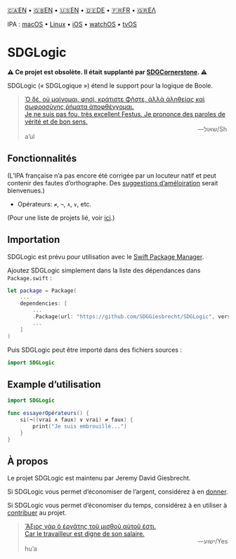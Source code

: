 <!--
 🇫🇷FR Lisez moi.md

 This source file is part of the SDGLogic open source project.
 https://sdggiesbrecht.github.io/SDGLogic/macOS

 Copyright ©2017 Jeremy David Giesbrecht and the SDGLogic project contributors.

 Soli Deo gloria.

 Licensed under the Apache Licence, Version 2.0.
 See http://www.apache.org/licenses/LICENSE-2.0 for licence information.
 -->

<!--
 !!!!!!! !!!!!!! !!!!!!! !!!!!!! !!!!!!! !!!!!!! !!!!!!!
 This file is managed by Workspace.
 Manual changes will not persist.
 For more information, see:
 https://github.com/SDGGiesbrecht/Workspace/blob/master/Documentation/Read‐Me.md
 !!!!!!! !!!!!!! !!!!!!! !!!!!!! !!!!!!! !!!!!!! !!!!!!!
 -->

[🇨🇦EN](🇨🇦EN%20Read%20Me.md) • [🇬🇧EN](🇬🇧EN%20Read%20Me.md) • [🇺🇸EN](🇺🇸EN%20Read%20Me.md) • [🇩🇪DE](🇩🇪DE%20Lies%20mich.md) • [🇫🇷FR](🇫🇷FR%20Lisez%20moi.md) • [🇬🇷ΕΛ](🇬🇷ΕΛ%20Με%20διαβάστε.md) <!--Skip in Jazzy-->

IPA : [macOS](https://sdggiesbrecht.github.io/SDGLogic/macOS) • [Linux](https://sdggiesbrecht.github.io/SDGLogic/Linux) • [iOS](https://sdggiesbrecht.github.io/SDGLogic/iOS) • [watchOS](https://sdggiesbrecht.github.io/SDGLogic/watchOS) • [tvOS](https://sdggiesbrecht.github.io/SDGLogic/tvOS)

# SDGLogic

**⚠ Ce projet est obsolète. Il était supplanté par [SDGCornerstone](https://github.com/SDGGiesbrecht/SDGCornerstone). ⚠**

SDGLogic (« SDGLogique ») étend le support pour la logique de Boole.

> [Ὁ δέ, οὐ μαίνομαι, φησί, κράτιστε Φῆστε, ἀλλὰ ἀληθείας καὶ σωφροσύνης ῥήματα ἀποφθέγγομαι.<br>Je ne suis pas fou, très excellent Festus. Je prononce des paroles de vérité et de bon sens.](https://www.biblegateway.com/passage/?search=Acts+26&version=SBLGNT;SG21)<br>&nbsp;&nbsp;&nbsp;&nbsp;&nbsp;&nbsp;&nbsp;&nbsp;&nbsp;&nbsp;&nbsp;&nbsp;&nbsp;&nbsp;&nbsp;&nbsp;&nbsp;&nbsp;&nbsp;&nbsp;&nbsp;&nbsp;&nbsp;&nbsp;&nbsp;&nbsp;&nbsp;&nbsp;&nbsp;&nbsp;&nbsp;&nbsp;&nbsp;&nbsp;&nbsp;&nbsp;&nbsp;&nbsp;&nbsp;&nbsp;&nbsp;&nbsp;&nbsp;&nbsp;&nbsp;&nbsp;&nbsp;&nbsp;&nbsp;&nbsp;&nbsp;&nbsp;&nbsp;&nbsp;&nbsp;&nbsp;&nbsp;&nbsp;&nbsp;&nbsp;&nbsp;&nbsp;&nbsp;&nbsp;&nbsp;&nbsp;&nbsp;&nbsp;&nbsp;&nbsp;&nbsp;&nbsp;&nbsp;&nbsp;&nbsp;&nbsp;&nbsp;&nbsp;&nbsp;&nbsp;&nbsp;&nbsp;&nbsp;&nbsp;&nbsp;&nbsp;&nbsp;&nbsp;&nbsp;&nbsp;&nbsp;&nbsp;&nbsp;&nbsp;&nbsp;&nbsp;&nbsp;&nbsp;&nbsp;&nbsp;―‎שאול/Shaʼul

## Fonctionnalités

(L’IPA française n’a pas encore été corrigée par un locuteur natif et peut contenir des fautes d’orthographe. Des [suggestions d’améloiration](https://github.com/SDGGiesbrecht/SDGLogic/issues) serait bienvenues.)

- Opérateurs: `≠`, `¬`, `∧`, `∨`, etc.

(Pour une liste de projets lié, voir [ici](🇫🇷FR%20Projets%20liés.md).) <!--Skip in Jazzy-->

## Importation

SDGLogic est prévu pour utilisation avec le [Swift Package Manager](https://swift.org/package-manager/).

Ajoutez SDGLogic simplement dans la liste des dépendances dans `Package.swift` :

```swift
let package = Package(
    ...
    dependencies: [
        ...
        .Package(url: "https://github.com/SDGGiesbrecht/SDGLogic", versions: "1.3.0" ..< "2.0.0"),
        ...
    ]
)
```

Puis SDGLogic peut être importé dans des fichiers sources :

```swift
import SDGLogic
```

## Example d’utilisation

```swift
import SDGLogic

func essayerOpérateurs() {
    si(¬((vrai ∧ faux) ∨ vrai) ≠ faux) {
        print("Je suis embrouillé...")
    }
}
```

## À propos

Le projet SDGLogic est maintenu par Jeremy David Giesbrecht.

Si SDGLogic vous permet d’économiser de l’argent, considérez à en [donner](https://paypal.me/JeremyGiesbrecht).

Si SDGLogic vous permet d’économiser du temps, considérez à en utiliser à [contribuer](https://github.com/SDGGiesbrecht/SDGLogic) au projet.

> [Ἄξιος γὰρ ὁ ἐργάτης τοῦ μισθοῦ αὐτοῦ ἐστι.<br>Car le travailleur est digne de son salaire.](https://www.biblegateway.com/passage/?search=Luke+10&version=SBLGNT;SG21)<br>&nbsp;&nbsp;&nbsp;&nbsp;&nbsp;&nbsp;&nbsp;&nbsp;&nbsp;&nbsp;&nbsp;&nbsp;&nbsp;&nbsp;&nbsp;&nbsp;&nbsp;&nbsp;&nbsp;&nbsp;&nbsp;&nbsp;&nbsp;&nbsp;&nbsp;&nbsp;&nbsp;&nbsp;&nbsp;&nbsp;&nbsp;&nbsp;&nbsp;&nbsp;&nbsp;&nbsp;&nbsp;&nbsp;&nbsp;&nbsp;&nbsp;&nbsp;&nbsp;&nbsp;&nbsp;&nbsp;&nbsp;&nbsp;&nbsp;&nbsp;&nbsp;&nbsp;&nbsp;&nbsp;&nbsp;&nbsp;&nbsp;&nbsp;&nbsp;&nbsp;&nbsp;&nbsp;&nbsp;&nbsp;&nbsp;&nbsp;&nbsp;&nbsp;&nbsp;&nbsp;&nbsp;&nbsp;&nbsp;&nbsp;&nbsp;&nbsp;&nbsp;&nbsp;&nbsp;&nbsp;&nbsp;&nbsp;&nbsp;&nbsp;&nbsp;&nbsp;&nbsp;&nbsp;&nbsp;&nbsp;&nbsp;&nbsp;&nbsp;&nbsp;&nbsp;&nbsp;&nbsp;&nbsp;&nbsp;&nbsp;―‎ישוע/Yeshuʼa
